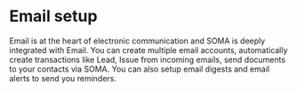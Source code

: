 
# Email setup


Email is at the heart of electronic communication and SOMA is deeply integrated with Email. You can create multiple email accounts, automatically create transactions like Lead, Issue from incoming emails, send documents to your contacts via SOMA. You can also setup email digests and email alerts to send you reminders.


